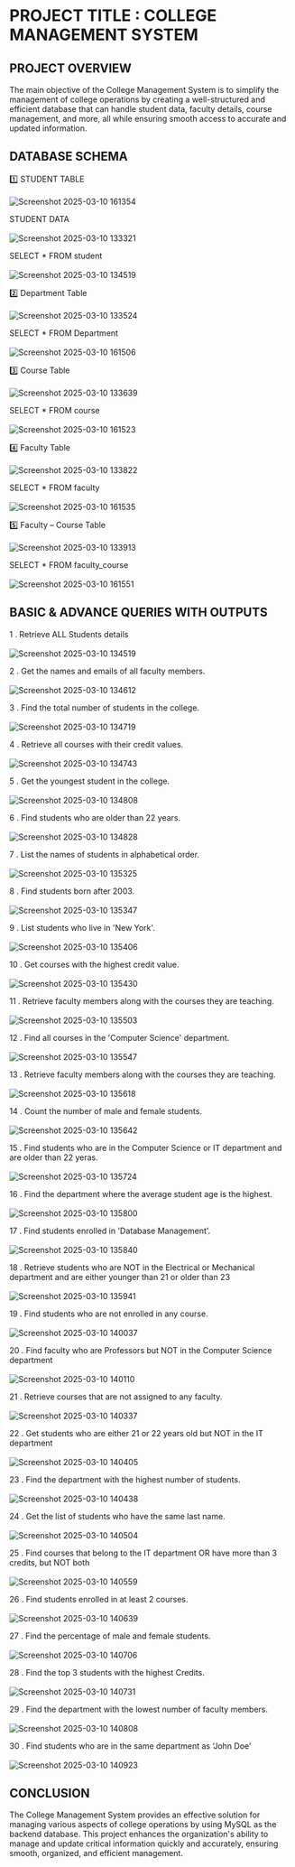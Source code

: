 # PROJECT TITLE : COLLEGE MANAGEMENT SYSTEM

## PROJECT OVERVIEW

The main objective of the College Management System is to simplify the management of college operations by creating a well-structured and efficient database that can handle student data, faculty details, course management, and more, all while ensuring smooth access to accurate and updated information.

## DATABASE SCHEMA

1️⃣ STUDENT TABLE
<br>
<br>
![Screenshot 2025-03-10 161354](https://github.com/user-attachments/assets/17281793-b033-4420-b9fc-0309d5ac9ed6)
<br>

STUDENT DATA
<br>
<br>
![Screenshot 2025-03-10 133321](https://github.com/user-attachments/assets/d0f73c7d-ed1d-4025-b2f0-8bdf1ed73dc6)
<br>

SELECT * FROM student
<br>
<br>
![Screenshot 2025-03-10 134519](https://github.com/user-attachments/assets/8534692a-049e-40d3-9217-e89c6eb7b63b)
<br>

2️⃣ Department Table
<br>
<br>
![Screenshot 2025-03-10 133524](https://github.com/user-attachments/assets/d1d81b75-e75d-49fb-a854-c1e9e1cd8793)
<br>

SELECT * FROM Department
<br>
<br>
![Screenshot 2025-03-10 161506](https://github.com/user-attachments/assets/ece4656f-070f-49c7-bbf6-841878a4f655)
<br>

3️⃣ Course Table
<br>
<br>
![Screenshot 2025-03-10 133639](https://github.com/user-attachments/assets/87408b23-f895-4dbb-86c3-24c52f55a810)
<br>

SELECT * FROM course
<br>
<br>
![Screenshot 2025-03-10 161523](https://github.com/user-attachments/assets/d2bde27e-50ce-4fbf-aaa7-0fde5ae62879)
<br>

4️⃣ Faculty Table
<br>
<br>
![Screenshot 2025-03-10 133822](https://github.com/user-attachments/assets/292be4d6-aa38-48dd-afac-137493f5810b)
<br>

SELECT * FROM faculty
<br>
<br>
![Screenshot 2025-03-10 161535](https://github.com/user-attachments/assets/d952d596-51a3-4911-b52a-93d261550701)
<br>

5️⃣ Faculty – Course Table
<br>
<br>
![Screenshot 2025-03-10 133913](https://github.com/user-attachments/assets/769564ba-8b87-4f1f-8744-01faa6059357)
<br>

SELECT * FROM faculty_course
<br>
<br>
![Screenshot 2025-03-10 161551](https://github.com/user-attachments/assets/db76e210-1373-44ea-8736-1d9737e5056e)
<br>

## BASIC & ADVANCE QUERIES WITH OUTPUTS

1 . Retrieve ALL Students details
<br>
<br>
![Screenshot 2025-03-10 134519](https://github.com/user-attachments/assets/99c19dfb-31b9-4b05-9c15-881aa41879b4)

2 .	Get the names and emails of all faculty members. 
<br>
<br>
![Screenshot 2025-03-10 134612](https://github.com/user-attachments/assets/df57312e-6cf0-406a-9c84-0070e4585f5c)

3 . Find the total number of students in the college.
<br>
<br>
![Screenshot 2025-03-10 134719](https://github.com/user-attachments/assets/43609db7-4313-474b-9dd1-a352b4496354)

4 . Retrieve all courses with their credit values.
<br>
<br>
![Screenshot 2025-03-10 134743](https://github.com/user-attachments/assets/899c838c-2762-4601-8e87-db8818d3afe5)

5 . Get the youngest student in the college.
<br>
<br>
![Screenshot 2025-03-10 134808](https://github.com/user-attachments/assets/1456544e-cd4c-4cc1-a93f-8433c5264db0)


6 . Find students who are older than 22 years.
<br>
<br>
![Screenshot 2025-03-10 134828](https://github.com/user-attachments/assets/eb03e424-5720-4f69-bbc9-6ab78ecc1d03)


7 . List the names of students in alphabetical order.
<br>
<br>
![Screenshot 2025-03-10 135325](https://github.com/user-attachments/assets/d281d81e-cb8c-469d-a65e-d966ecac3e9a)


8 . Find students born after 2003.
<br>
<br>
![Screenshot 2025-03-10 135347](https://github.com/user-attachments/assets/00f925ed-84ec-49c5-b56b-e5faec7d874b)


9 . List students who live in 'New York'.
<br>
<br>
![Screenshot 2025-03-10 135406](https://github.com/user-attachments/assets/8d87ce4e-acb3-44ed-9ddd-e685dc8ab604)


10 . Get courses with the highest credit value.
<br>
<br>
![Screenshot 2025-03-10 135430](https://github.com/user-attachments/assets/5647a39b-dda2-4c12-828f-ca424ac4677e)


11 . Retrieve faculty members along with the courses they are teaching. 
<br>
<br>
![Screenshot 2025-03-10 135503](https://github.com/user-attachments/assets/78f8291d-1760-4a68-8624-d23d20134723)


12 . Find all courses in the 'Computer Science' department.
<br>
<br>
![Screenshot 2025-03-10 135547](https://github.com/user-attachments/assets/ea844d0a-86fc-47f8-b33d-75e02927b831)


13 . Retrieve faculty members along with the courses they are teaching. 
<br>
<br>
![Screenshot 2025-03-10 135618](https://github.com/user-attachments/assets/41d0ad34-3ca3-421a-8451-a12622032d5a)


14 . Count the number of male and female students.
<br>
<br>
![Screenshot 2025-03-10 135642](https://github.com/user-attachments/assets/1954829f-77ee-418c-beb0-80df7addee11)


15 . Find students who are in the Computer Science or IT department and are older than 22 yeras.
<br>
<br>
![Screenshot 2025-03-10 135724](https://github.com/user-attachments/assets/a4959689-b2ec-48dd-9499-5783f6e9ee96)


16 . Find the department where the average student age is the highest.
<br>
<br>
![Screenshot 2025-03-10 135800](https://github.com/user-attachments/assets/750f9b98-4e9a-4096-a5e6-5130a4a07cbf)


17 . Find students enrolled in 'Database Management'.
<br>
<br>
![Screenshot 2025-03-10 135840](https://github.com/user-attachments/assets/37104f82-89b4-4184-a90a-502a3b3971cd)


18 . Retrieve students who are NOT in the Electrical or Mechanical department and are either younger than 21 or older than 23
<br>
<br>
![Screenshot 2025-03-10 135941](https://github.com/user-attachments/assets/5e840851-f901-48cc-bb9d-a506d62927ff)


19 . Find students who are not enrolled in any course.
<br>
<br>
![Screenshot 2025-03-10 140037](https://github.com/user-attachments/assets/d26b701a-168e-4c14-bbf9-6abad4d3b5d6)


20 . Find faculty who are Professors but NOT in the Computer Science department
<br>
<br>
![Screenshot 2025-03-10 140110](https://github.com/user-attachments/assets/b4bd521e-366e-4e1e-95ef-958d82fc2c1b)


21 . Retrieve courses that are not assigned to any faculty.
<br>
<br>
![Screenshot 2025-03-10 140337](https://github.com/user-attachments/assets/6348cdd9-20c5-493f-95ff-ea1ce82a5aaa)


22 . Get students who are either 21 or 22 years old but NOT in the IT department
<br>
<br>
![Screenshot 2025-03-10 140405](https://github.com/user-attachments/assets/a0518981-bc89-4567-ad42-9dabb3bd93cc)


23 . Find the department with the highest number of students.
<br>
<br>
![Screenshot 2025-03-10 140438](https://github.com/user-attachments/assets/20509fc2-35c3-4ac0-8b4f-0c62195fa5a3)


24 . Get the list of students who have the same last name.
<br>
<br>
![Screenshot 2025-03-10 140504](https://github.com/user-attachments/assets/dd53b306-1f1e-4224-9b67-067c27d84d93)


25 . Find courses that belong to the IT department OR have more than 3 credits, but NOT both
<br>
<br>
![Screenshot 2025-03-10 140559](https://github.com/user-attachments/assets/d9508cf9-3945-4469-9457-e52ddb337404)


26 . Find students enrolled in at least 2 courses.
<br>
<br>
![Screenshot 2025-03-10 140639](https://github.com/user-attachments/assets/ec89fc1e-400a-43c5-b9a4-c07680cacdd8)


27 . Find the percentage of male and female students.
<br>
<br>
![Screenshot 2025-03-10 140706](https://github.com/user-attachments/assets/40606ead-996d-4e7f-a316-fc135f071df7)


28 . Find the top 3 students with the highest Credits.
<br>
<br>
![Screenshot 2025-03-10 140731](https://github.com/user-attachments/assets/8324b87f-4d72-4efa-9157-b36d7fe3e0ac)


29 . Find the department with the lowest number of faculty members.
<br>
<br>
![Screenshot 2025-03-10 140808](https://github.com/user-attachments/assets/38f69d32-ca2b-4039-94f3-00ce8c916850)


30 . Find students who are in the same department as ‘John Doe’
<br>
<br>
![Screenshot 2025-03-10 140923](https://github.com/user-attachments/assets/bc4225e6-6b2f-4583-a286-59193341e811)




## CONCLUSION

The College Management System provides an effective solution for managing various aspects of college operations by using MySQL as the backend database. This project enhances the organization's ability to manage and update critical information quickly and accurately, ensuring smooth, organized, and efficient management. 
